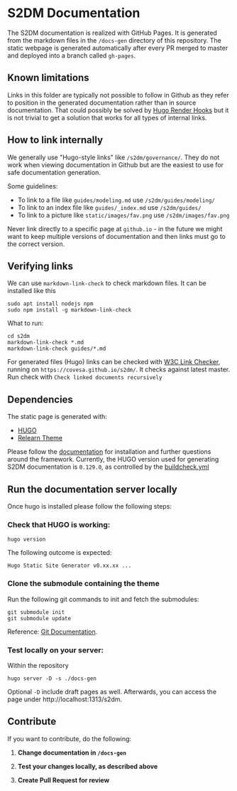# S2DM Documentation

The S2DM documentation is realized with GitHub Pages. It is generated from
the markdown files in the ```/docs-gen``` directory of this repository.
The static webpage is generated automatically after every PR merged to master
and deployed into a branch called `gh-pages`.

## Known limitations

Links in this folder are typically not possible to follow in Github as they refer to position in the generated documentation
rather than in source documentation. That could possibly be solved by [Hugo Render Hooks](https://gohugo.io/templates/render-hooks/)
but it is not trivial to get a solution that works for all types of internal links.

## How to link internally

We generally use "Hugo-style links" like `/s2dm/governance/`.
They do not work when viewing documentation in Github but are the easiest to use for safe documentation generation.

Some guidelines:

* To link to a file like `guides/modeling.md` use `/s2dm/guides/modeling/`
* To link to an index file like `guides/_index.md` use `/s2dm/guides/`
* To link to a picture like `static/images/fav.png` use `/s2dm/images/fav.png`

Never link directly to a specific page at `github.io` - in the future we might want to keep multiple versions of
documentation and then links must go to the correct version.

## Verifying links

We can use `markdown-link-check` to check markdown files. It can be installed like this

```
sudo apt install nodejs npm
sudo npm install -g markdown-link-check
```

What to run:
```
cd s2dm
markdown-link-check *.md
markdown-link-check guides/*.md
```

For generated files (Hugo) links can be checked with [W3C Link Checker](https://validator.w3.org/checklink), running
on `https://covesa.github.io/s2dm/`. It checks against latest master.
Run check with `Check linked documents recursively`


## Dependencies

The static page is generated with:

- [HUGO](https://gohugo.io/)
- [Relearn Theme](https://github.com/McShelby/hugo-theme-relearn)

Please follow the [documentation](https://gohugo.io/documentation/) for installation and further questions around the framework.
Currently, the HUGO version used for generating S2DM documentation is `0.129.0`,
as controlled by the [buildcheck.yml](https://github.com/COVESA/s2dm/blob/master/.github/workflows/buildcheck.yml)


## Run the documentation server locally

Once hugo is installed please follow the following steps:

### Check that HUGO is working:
```
hugo version
```
The following outcome is expected:

```
Hugo Static Site Generator v0.xx.xx ...
```

### Clone the submodule containing the theme

Run the following git commands to init and fetch the submodules:

```
git submodule init
git submodule update
```

Reference: [Git Documentation](https://git-scm.com/book/en/v2/Git-Tools-Submodules).

### Test locally on your server:

Within the repository

```
hugo server -D -s ./docs-gen
```

Optional ```-D``` include draft pages as well. Afterwards, you can access the
page under http://localhost:1313/s2dm.

## Contribute

If you want to contribute, do the following:

1. **Change documentation in ```/docs-gen```**

1. **Test your changes locally, as described above**

1. **Create Pull Request for review**
